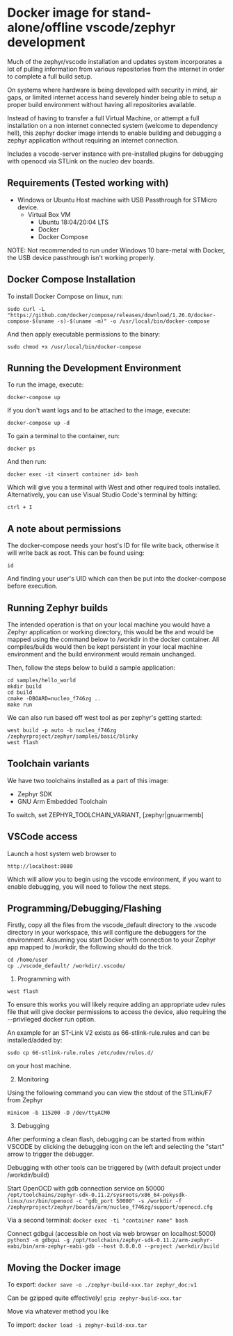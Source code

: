 # Docker image for stand-alone/offline vscode/zephyr development

Much of the zephyr/vscode installation and updates system incorporates a lot of pulling information 
from various repositories from the internet in order to complete a full build setup. 

On systems where hardware is being developed with security in mind, air gaps, or limited 
internet access hand severely hinder being able to setup a proper build environment without 
having all repositories available.

Instead of having to transfer a full Virtual Machine, or attempt a full installation on a 
non internet connected system (welcome to dependency hell), this zephyr docker image 
intends to enable building and debugging a zephyr application without requiring an internet 
connection.

Includes a vscode-server instance with pre-installed plugins for debugging with openocd via
STLink on the nucleo dev boards.

## Requirements (Tested working with)

 * Windows or Ubuntu Host machine with USB Passthrough for STMicro device.
   * Virtual Box VM
     * Ubuntu 18:04/20:04 LTS
     * Docker
     * Docker Compose

NOTE: Not recommended to run under Windows 10 bare-metal with Docker, the USB device passthrough isn't
working properly.

## Docker Compose Installation

To install Docker Compose on linux, run:

```sudo curl -L "https://github.com/docker/compose/releases/download/1.26.0/docker-compose-$(uname -s)-$(uname -m)" -o /usr/local/bin/docker-compose```

And then apply executable permissions to the binary:

```sudo chmod +x /usr/local/bin/docker-compose```

## Running the Development Environment
To run the image, execute:

```docker-compose up```

If you don't want logs and to be attached to the image, execute:

```docker-compose up -d```

To gain a terminal to the container, run:

```docker ps```

And then run:

```docker exec -it <insert container id> bash```

Which will give you a terminal with West and other required tools installed. Alternatively, you can use Visual Studio Code's terminal by hitting:

```ctrl + I```

## A note about permissions

The docker-compose needs your host's ID for file write back, otherwise it will write back as root. This can be found using:

```id```

And finding your user's UID which can then be put into the docker-compose before execution.

## Running Zephyr builds

The intended operation is that on your local machine you would have a Zephyr application 
or working directory, this would be the <local path to zephyr working dir> and would be 
mapped using the command below to /workdir in the docker container. 
All compiles/builds would then be kept persistent in your local
machine environment and the build environment would remain unchanged.

Then, follow the steps below to build a sample application:

```
cd samples/hello_world
mkdir build
cd build
cmake -DBOARD=nucleo_f746zg ..
make run
```

We can also run based off west tool as per zephyr's getting started:

```
west build -p auto -b nucleo_f746zg /zephyrproject/zephyr/samples/basic/blinky
west flash
```

## Toolchain variants

We have two toolchains installed as a part of this image:
- Zephyr SDK
- GNU Arm Embedded Toolchain

To switch, set ZEPHYR_TOOLCHAIN_VARIANT, [zephyr|gnuarmemb]

## VSCode access

Launch a host system web browser to 

```http://localhost:8080```

Which will allow you to begin using the vscode environment, if you want to 
enable debugging, you will need to follow the next steps.

## Programming/Debugging/Flashing

Firstly, copy all the files from the vscode_default directory to the .vscode directory
in your workspace, this will configure the debuggers for the environment. Assuming you
start Docker with connection to your Zephyr app mapped to /workdir, the following
should do the trick.

```
cd /home/user
cp ./vscode_default/ /workdir/.vscode/
```

1. Programming with 

```west flash```

To ensure this works you will likely require adding an appropriate udev rules file that will give
docker permissions to access the device, also requiring the --privileged docker run option.

An example for an ST-Link V2 exists as 66-stlink-rule.rules and can be installed/added by:

```sudo cp 66-stlink-rule.rules /etc/udev/rules.d/```

on your host machine.

2. Monitoring

Using the following command you can view the stdout of the STLink/F7 from Zephyr

```minicom -b 115200 -D /dev/ttyACM0```

3. Debugging

After performing a clean flash, debugging can be started from within VSCODE by 
clicking the debugging icon on the left and selecting the "start" arrow to trigger the 
debugger.

Debugging with other tools can be triggered by (with default project under /workdir/build)

Start OpenOCD with gdb connection service on 50000
```/opt/toolchains/zephyr-sdk-0.11.2/sysroots/x86_64-pokysdk-linux/usr/bin/openocd -c "gdb_port 50000" -s /workdir -f /zephyrproject/zephyr/boards/arm/nucleo_f746zg/support/openocd.cfg```

Via a second terminal:
```docker exec -ti "container name" bash```

Connect gdbgui (accessible on host via web browser on localhost:5000)
```python3 -m gdbgui -g /opt/toolchains/zephyr-sdk-0.11.2/arm-zephyr-eabi/bin/arm-zephyr-eabi-gdb --host 0.0.0.0 --project /workdir/build```

## Moving the Docker image

To export:
```docker save -o ./zephyr-build-xxx.tar zephyr_doc:v1```

Can be gzipped quite effectively!
```gzip zephyr-build-xxx.tar```

Move via whatever method you like

To import:
```docker load -i zephyr-build-xxx.tar```

